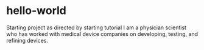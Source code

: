 # hello-world
Starting project as directed by starting tutorial
I am a physician scientist who has worked with medical device companies on developing, testing, and refining devices.

